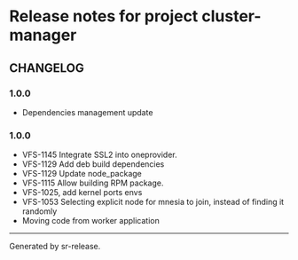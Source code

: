 # Release notes for project cluster-manager


CHANGELOG
---------

### 1.0.0

* Dependencies management update


### 1.0.0


* VFS-1145 Integrate SSL2 into oneprovider.
* VFS-1129 Add deb build dependencies
* VFS-1129 Update node_package
* VFS-1115 Allow building RPM package.
* VFS-1025, add kernel ports envs
* VFS-1053 Selecting explicit node for mnesia to join, instead of finding it randomly
* Moving code from worker application



________

Generated by sr-release. 
